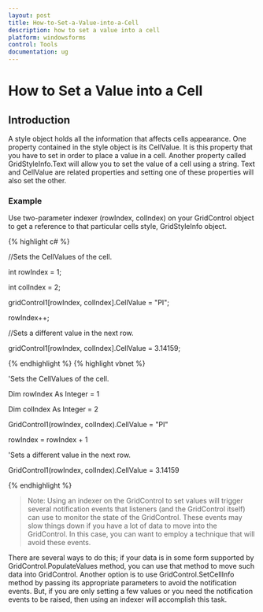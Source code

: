 ```yaml
---
layout: post
title: How-to-Set-a-Value-into-a-Cell
description: how to set a value into a cell
platform: windowsforms
control: Tools
documentation: ug
---
```


# How to Set a Value into a Cell

## Introduction

A style object holds all the information that affects cells appearance. One property contained in the style object is its CellValue. It is this property that you have to set in order to place a value in a cell. Another property called GridStyleInfo.Text will allow you to set the value of a cell using a string. Text and CellValue are related properties and setting one of these properties will also set the other.


### Example

Use two-parameter indexer (rowIndex, colIndex) on your GridControl object to get a reference to that particular cells style, GridStyleInfo object.



{% highlight c# %}



//Sets the CellValues of the cell.

int rowIndex = 1;

int colIndex = 2;        

gridControl1[rowIndex, colIndex].CellValue = "PI";

rowIndex++;



//Sets a different value in the next row.

gridControl1[rowIndex, colIndex].CellValue = 3.14159;


{% endhighlight  %}
{% highlight vbnet %}



'Sets the CellValues of the cell.

Dim rowIndex As Integer = 1

Dim colIndex As Integer = 2

GridControl1(rowIndex, colIndex).CellValue = "PI"

rowIndex = rowIndex + 1



'Sets a different value in the next row.

GridControl1(rowIndex, colIndex).CellValue = 3.14159

{% endhighlight %}

> Note: Using an indexer on the GridControl to set values will trigger several notification events that listeners (and the GridControl itself) can use to monitor the state of the GridControl. These events may slow things down if you have a lot of data to move into the GridControl. In this case, you can want to employ a technique that will avoid these events.

There are several ways to do this; if your data is in some form supported by GridControl.PopulateValues method, you can use that method to move such data into GridControl. Another option is to use GridControl.SetCellInfo method by passing its appropriate parameters to avoid the notification events. But, if you are only setting a few values or you need the notification events to be raised, then using an indexer will accomplish this task.

